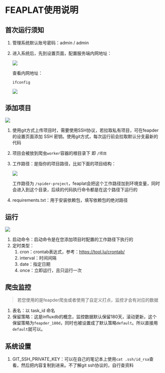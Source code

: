 # FEAPLAT使用说明

## 首次运行须知

1. 管理系统默认账号密码：admin / admin

2. 进入系统后，先到设置页面，配置服务端内网地址：

    ![](http://markdown-media.oss-cn-beijing.aliyuncs.com/2021/09/17/16318826920098.jpg)


    查看内网地址：
    
    ```shell
    ifconfig
    ```
    ![](http://markdown-media.oss-cn-beijing.aliyuncs.com/2021/07/06/16255025919847.jpg)

## 添加项目

![](http://markdown-media.oss-cn-beijing.aliyuncs.com/2021/09/17/16318800747189.jpg)

1. 使用git方式上传项目时，需要使用SSH协议，若拉取私有项目，可在feapder的设置页面添加 SSH 密钥。使用git方式，每次运行前会拉取默认分支最新的代码
2. 项目会被放到爬虫`worker`容器的根目录下 即 `/项目`
3. 工作路径：是指你的项目路径，比如下面的项目结构：
    
    ![](http://markdown-media.oss-cn-beijing.aliyuncs.com/2021/09/13/16315322995977.jpg)
    
    工作路径为 `/spider-project`，feaplat会把这个工作路径加到环境变量，同时会进入到这个目录，后续的代码执行命令都是在这个路径下运行的 
    
1. requirements.txt：用于安装依赖包，填写依赖包的绝对路径

## 运行

![](http://markdown-media.oss-cn-beijing.aliyuncs.com/2021/09/17/16318807243830.jpg)

1. 启动命令：启动命令是在您添加项目时配置的工作路径下执行的
2. 定时类型：
    1. cron：crontab表达式，参考：https://tool.lu/crontab/
    2. interval：时间间隔
    3. date：指定日期
    4. once：立即运行，且只运行一次

## 爬虫监控

> 若您使用的是feapder爬虫或者使用了自定义打点，监控才会有对应的数据

1. 表名：以 task_id 命名
2. 保留策略：这是influxdb的概念，监控数据默认保留180天，滚动更新，这个保留策略为`feapder_180d`，同时也被设置成了默认策略`default`。所以直接用`default`就可以。

## 系统设置

1. GIT_SSH_PRIVATE_KEY：可以在自己的笔记本上使用`cat .ssh/id_rsa`查看，然后把内容复制到进来。不了解git ssh协议的，自行查资料